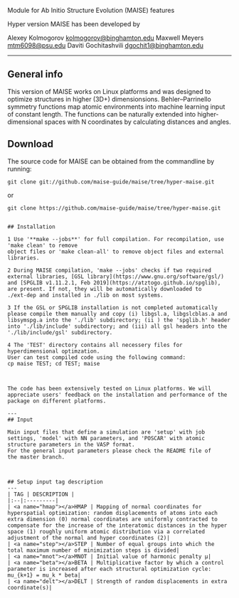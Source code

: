 Module for Ab Initio Structure Evolution (MAISE) features


Hyper version MAISE has been developed by

<bra /> Alexey Kolmogorov <kolmogorov@binghamton.edu>
<bra /> Maxwell Meyers <mtm6098@psu.edu>
<bra /> Daviti Gochitashvili <dgochit1@binghamton.edu>

---
## General info

This version of MAISE works on Linux platforms and was designed to optimize structures in higher (3D+) dimensionsions.
Behler–Parrinello symmetry functions map atomic environments into machine learning input of constant length. The functions can be naturally extended into higher-dimensional spaces with N coordinates by calculating distances and angles.

## Download

The source code for MAISE can be obtained from the commandline by running:

```
git clone git://github.com/maise-guide/maise/tree/hyper-maise.git
```

or

```
git clone https://github.com/maise-guide/maise/tree/hyper-maise.git
```
```

## Installation

1 Use '**make --jobs**' for full compilation. For recompilation, use 'make clean' to remove
object files or 'make clean-all' to remove object files and external libraries.

2 During MAISE compilation, 'make --jobs' checks if two required
external libraries, [GSL library](https://www.gnu.org/software/gsl/)
and [SPGLIB v1.11.2.1, Feb 2019](https://atztogo.github.io/spglib),
are present. If not, they will be automatically downloaded to
./ext-dep and installed in ./lib on most systems.

3 If the GSL or SPGLIB installation is not completed automatically
please compile them manually and copy (i) libgsl.a, libgslcblas.a and
libsymspg.a into the './lib' subdirectory; (ii ) the 'spglib.h' header
into './lib/include' subdirectory; and (iii) all gsl headers into the
'./lib/include/gsl' subdirectory.

4 The 'TEST' directory contains all necessery files for hyperdimensional optimzation.
User can test compiled code using the following command:
cp maise TEST; cd TEST; maise



The code has been extensively tested on Linux platforms. We will
appreciate users' feedback on the installation and performance of the
package on different platforms.

---
## Input

Main input files that define a simulation are 'setup' with job
settings, 'model' with NN parameters, and 'POSCAR' with atomic
structure parameters in the VASP format. 
For the general input parameters please check the README file of 
the master branch.



## Setup input tag description
---
| TAG | DESCRIPTION |
|:--|:---------|
| <a name="hmap"></a>HMAP | Mapping of normal coordinates for hyperspatial optimization: random displacements of atoms into each extra dimension (0) normal coordinates are uniformly contracted to compensate for the increase of the interatomic distances in the hyper space (1) roughly uniform atomic distribution via a correlated adjustment of the normal and hyper coordinates (2)|
| <a name="step"></a>STEP | Number of equal groups into which the total maximum number of minimization steps is divided|
| <a name="mnot"></a>MNOT | Initial value of harmonic penalty µ|
| <a name="beta"></a>BETA | Multiplicative factor by which a control parameter is increased after each structural optimization cycle: mu_{k+1} = mu_k * beta|
| <a name="delt"></a>DELT | Strength of random displacements in extra coordinate(s)|